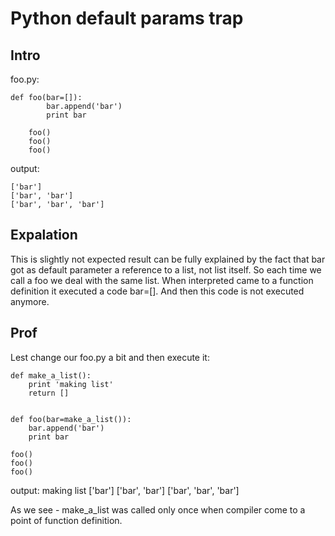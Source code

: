 # Python default params trap #
## Intro ##
foo.py:

	def foo(bar=[]):
			bar.append('bar')
			print bar

		foo()
		foo()
		foo()

output:

	['bar']
	['bar', 'bar']
	['bar', 'bar', 'bar']


## Expalation ##
This is slightly not expected result can be fully explained by the fact that bar got as default parameter a reference to a list, not list itself. So each time we call a foo we  deal with the same list.
When interpreted came to a function definition it executed a code bar=[]. And then this code is not executed anymore.

## Prof ##
Lest change our foo.py a bit and then execute it:

	def make_a_list():
		print 'making list'
		return []


	def foo(bar=make_a_list()):
		bar.append('bar')
		print bar

	foo()
	foo()
	foo()


output:
	making list
	['bar']
	['bar', 'bar']
	['bar', 'bar', 'bar']

As we see - make_a_list was called only once when compiler come to a point of function definition.
